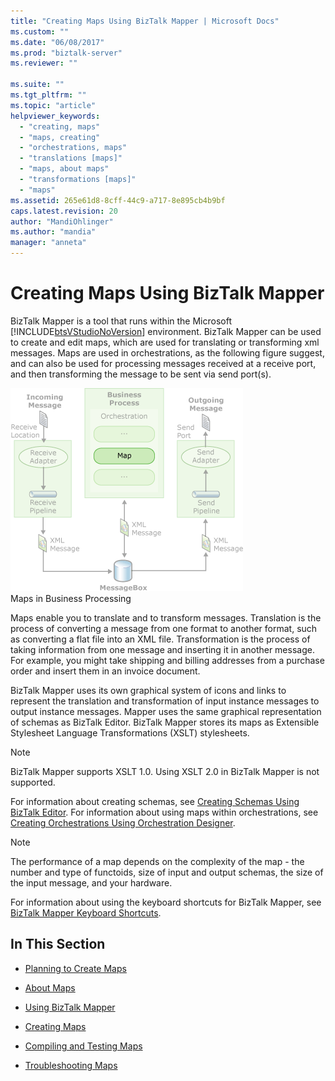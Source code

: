 ```yaml
---
title: "Creating Maps Using BizTalk Mapper | Microsoft Docs"
ms.custom: ""
ms.date: "06/08/2017"
ms.prod: "biztalk-server"
ms.reviewer: ""

ms.suite: ""
ms.tgt_pltfrm: ""
ms.topic: "article"
helpviewer_keywords: 
  - "creating, maps"
  - "maps, creating"
  - "orchestrations, maps"
  - "translations [maps]"
  - "maps, about maps"
  - "transformations [maps]"
  - "maps"
ms.assetid: 265e61d8-8cff-44c9-a717-8e895cb4b9bf
caps.latest.revision: 20
author: "MandiOhlinger"
ms.author: "mandia"
manager: "anneta"
---
```

# Creating Maps Using BizTalk Mapper
BizTalk Mapper is a tool that runs within the Microsoft [!INCLUDE[btsVStudioNoVersion](../includes/btsvstudionoversion-md.md)] environment. BizTalk Mapper can be used to create and edit maps, which are used for translating or transforming xml messages. Maps are used in orchestrations, as the following figure suggest, and can also be used for processing messages received at a receive port, and then transforming the message to be sent via send port(s).  
  
 ![Business processing diagram with maps.](../core/media/ebiz-dev-busprcsg.gif "ebiz_dev_busprcsg")  
Maps in Business Processing  
  
 Maps enable you to translate and to transform messages. Translation is the process of converting a message from one format to another format, such as converting a flat file into an XML file. Transformation is the process of taking information from one message and inserting it in another message. For example, you might take shipping and billing addresses from a purchase order and insert them in an invoice document.  
  
 BizTalk Mapper uses its own graphical system of icons and links to represent the translation and transformation of input instance messages to output instance messages. Mapper uses the same graphical representation of schemas as BizTalk Editor. BizTalk Mapper stores its maps as Extensible Stylesheet Language Transformations (XSLT) stylesheets.  
  
> [!NOTE]
>  BizTalk Mapper supports XSLT 1.0. Using XSLT 2.0 in BizTalk Mapper is not supported.  
  
 For information about creating schemas, see [Creating Schemas Using BizTalk Editor](../core/creating-schemas-using-biztalk-editor.md). For information about using maps within orchestrations, see [Creating Orchestrations Using Orchestration Designer](../core/creating-orchestrations-using-orchestration-designer.md).  
  
> [!NOTE]
>  The performance of a map depends on the complexity of the map - the number and type of functoids, size of input and output schemas, the size of the input message, and your hardware.  
  
 For information about using the keyboard shortcuts for BizTalk Mapper, see [BizTalk Mapper Keyboard Shortcuts](../core/biztalk-mapper-keyboard-shortcuts.md).  
  
## In This Section  
  
-   [Planning to Create Maps](../core/planning-to-create-maps.md)  
  
-   [About Maps](../core/about-maps.md)  
  
-   [Using BizTalk Mapper](../core/using-biztalk-mapper.md)  
  
-   [Creating Maps](../core/creating-maps.md)  
  
-   [Compiling and Testing Maps](../core/compiling-and-testing-maps.md)  
  
-   [Troubleshooting Maps](../core/troubleshooting-maps.md)